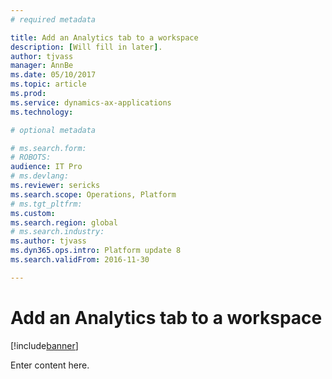 ```yaml
---
# required metadata

title: Add an Analytics tab to a workspace
description: [Will fill in later].
author: tjvass
manager: AnnBe
ms.date: 05/10/2017
ms.topic: article
ms.prod: 
ms.service: dynamics-ax-applications
ms.technology: 

# optional metadata

# ms.search.form: 
# ROBOTS: 
audience: IT Pro
# ms.devlang: 
ms.reviewer: sericks
ms.search.scope: Operations, Platform
# ms.tgt_pltfrm: 
ms.custom: 
ms.search.region: global
# ms.search.industry: 
ms.author: tjvass
ms.dyn365.ops.intro: Platform update 8
ms.search.validFrom: 2016-11-30

---
```



# Add an Analytics tab to a workspace

[!include[banner](../includes/banner.md)]


Enter content here.
